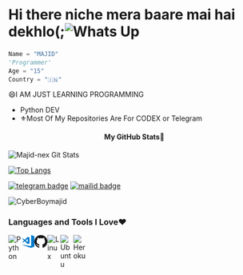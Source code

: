 # Hi there niche mera baare mai hai dekhlo(;<img src="https://user-images.githubusercontent.com/1303154/88677602-1635ba80-d120-11ea-84d8-d263ba5fc3c0.gif" width="28px" alt="Whats Up">
```python DEV
Name = "MAJID"
'Programmer'
Age = "15"
Country = "🇮🇳"
```


 😄I AM JUST LEARNING PROGRAMMING
- Python DEV
- ⚜️Most Of My Repositories Are For CODEX or Telegram

<h4 align="center"><b>My GitHub Stats💛</b></h4>

![Majid-nex Git Stats](https://github-readme-stats.vercel.app/api?username=majid-nex&include_all_commits=true&count_private=true&theme=highcontrast)

[![Top Langs](https://github-readme-stats.vercel.app/api/top-langs/?username=majid-nex&layout=compact&theme=radical)](https://github.com/majid-nex)

[![telegram badge](https://img.shields.io/badge/Majid-30302f?style=for-the-badge&logo=telegram)](https://t.me/MR_Godfather9)
[![mailid badge](https://img.shields.io/badge/Majid-30302f?style=for-the-badge&logo=gmail)](mailto:majid3151w@gmail.com)
<p align="left"> <img src="https://komarev.com/ghpvc/?username=majid-nex&label=Profile%20Views&color=orange&style=flat-square" alt="CyberBoymajid" /> </p>

### Languages and Tools I Love❤️
[<img align="left" alt="Python" width="26px" src="https://upload.wikimedia.org/wikipedia/commons/thumb/c/c3/Python-logo-notext.svg/600px-Python-logo-notext.svg.png" />](https://python.org/)
[<img align="left" alt="Visual Studio Code" width="26px" src="https://raw.githubusercontent.com/github/explore/80688e429a7d4ef2fca1e82350fe8e3517d3494d/topics/visual-studio-code/visual-studio-code.png" />](https://code.visualstudio.com/)
[<img align="left" alt="GitHub" width="26px" src="https://raw.githubusercontent.com/github/explore/78df643247d429f6cc873026c0622819ad797942/topics/github/github.png" />](https://git-scm.com/)
[<img align="left" alt="Linux" width="26px" src="https://www.freepnglogos.com/uploads/linux-png/difference-between-linux-and-window-operating-system-3.png" />](https://www.linux.org/)
[<img align="left" alt="Ubuntu" width="26px" src="https://assets.ubuntu.com/v1/29985a98-ubuntu-logo32.png" />](https://www.ubuntu.com)
[<img align="left" alt="Heroku" width="26px" src="https://www.nicepng.com/png/full/223-2233246_heroku-logo-salesforce-heroku.png" />](https://heroku.com/)

<br />
<br />
